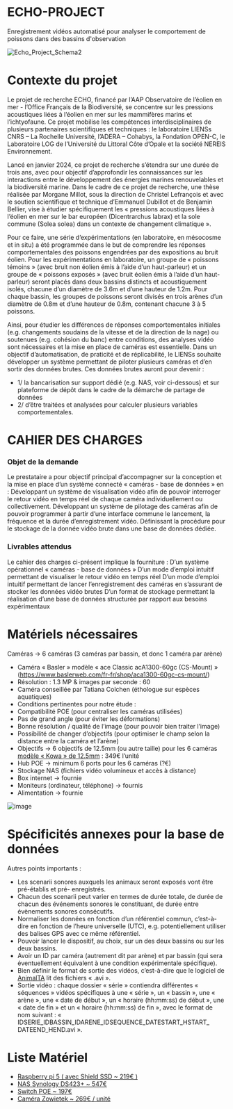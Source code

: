 # ECHO-PROJECT
Enregistrement vidéos automatisé pour analyser le comportement de poissons dans des bassins d'observation

![Echo_Project_Schema2](https://github.com/user-attachments/assets/be0a8e73-cec2-4a45-88d7-8884c86ef8c7)


# Contexte du projet

Le projet de recherche ECHO, financé par l’AAP Observatoire de l’éolien en mer - l’Office
Français de la Biodiversité, se concentre sur les pressions acoustiques liées à l’éolien en mer
sur les mammifères marins et l’ichtyofaune. Ce projet mobilise les compétences interdisciplinaires de plusieurs partenaires scientifiques et techniques : le laboratoire LIENSs CNRS – La Rochelle Université, l’ADERA – Cohabys, la Fondation OPEN-C, le Laboratoire LOG de l’Université du Littoral Côte d’Opale et la société NEREIS Environnement. 

Lancé en janvier 2024, ce projet de recherche s’étendra sur une durée de trois ans, avec pour objectif d’approfondir les connaissances sur les interactions entre le développement des énergies marines renouvelables et la biodiversité marine. Dans le cadre de ce projet de recherche, une thèse réalisée par Morgane Millot, sous la direction de Christel Lefrançois et avec le soutien scientifique et technique d’Emmanuel Dubillot et de Benjamin Bellier, vise à étudier spécifiquement les « pressions acoustiques liées à l’éolien en mer sur le bar européen (Dicentrarchus labrax) et la sole commune (Solea
solea) dans un contexte de changement climatique ». 

Pour ce faire, une série d’expérimentations (en laboratoire, en mésocosme et in situ) a été programmée dans le but
de comprendre les réponses comportementales des poissons engendrées par des expositions au bruit éolien. Pour les expérimentations en laboratoire, un groupe de « poissons témoins » (avec bruit non éolien émis à l’aide d’un haut-parleur) et un groupe de « poissons exposés » (avec bruit éolien émis à l’aide d’un haut-parleur) seront placés dans deux bassins distincts et acoustiquement isolés, chacune d’un diamètre de 3.6m et d’une hauteur de 1.2m. Pour chaque bassin, les groupes de poissons seront divisés en trois arènes d’un diamètre de 0.8m et d’une hauteur de 0.8m, contenant chacune 3 à 5 poissons. 

Ainsi, pour étudier les différences de réponses comportementales initiales (e.g. changements soudains de la vitesse et de la direction de la nage) ou soutenues (e.g. cohésion du banc) entre conditions, des analyses vidéo sont nécessaires et la mise en place de caméras est essentielle. Dans un objectif d’automatisation, de praticité et de réplicabilité, le LIENSs souhaite développer un système permettant de piloter plusieurs caméras et d’en sortir des données brutes. Ces données brutes auront pour devenir : 
- 1/ la bancarisation sur support dédié (e.g. NAS, voir ci-dessous) et sur plateforme de dépôt dans le cadre de la démarche de partage de données
- 2/ d’être traitées et analysées pour calculer plusieurs variables comportementales.

# CAHIER DES CHARGES
### Objet de la demande
Le prestataire a pour objectif principal d’accompagner sur la conception et la mise en place
d’un système connecté « caméras - base de données » en :
Développant un système de visualisation vidéo afin de pouvoir interroger le retour
vidéo en temps réel de chaque caméra individuellement ou collectivement.
Développant un système de pilotage des caméras afin de pouvoir programmer à partir
d’une interface commune le lancement, la fréquence et la durée d’enregistrement
vidéo.
Définissant la procédure pour le stockage de la donnée vidéo brute dans une base de
données dédiée.

### Livrables attendus
Le cahier des charges ci-présent implique la fourniture :
D’un système opérationnel « caméras - base de données »
D’un mode d’emploi intuitif permettant de visualiser le retour vidéo en temps réel
D’un mode d’emploi intuitif permettant de lancer l’enregistrement des caméras en
s’assurant de stocker les données vidéo brutes
D’un format de stockage permettant la réalisation d’une base de données structurée
par rapport aux besoins expérimentaux

# Matériels nécessaires
Caméras → 6 caméras (3 caméras par bassin, et donc 1 caméra par arène)
- Caméra « Basler » modèle « ace Classic acA1300-60gc (CS-Mount) » (https://www.baslerweb.com/fr-fr/shop/aca1300-60gc-cs-mount/)
- Résolution : 1.3 MP & images par seconde : 60
- Caméra conseillée par Tatiana Colchen (éthologue sur espèces aquatiques)
- Conditions pertinentes pour notre étude :
- Compatibilité POE (pour centraliser les caméras utilisées)
- Pas de grand angle (pour éviter les déformations)
- Bonne résolution / qualité de l’image (pour pouvoir bien traiter l’image)
- Possibilité de changer d’objectifs (pour optimiser le champ selon la distance
entre la caméra et l’arène)
- Objectifs → 6 objectifs de 12.5mm (ou autre taille) pour les 6 caméras [modèle « Kowa » de 12.5mm](https://www.baslerweb.com/fr-fr/shop/kowa-lens-lm12hc-f1-4-f12-5mm-1/) : 349€ l’unité
- Hub POE → minimum 6 ports pour les 6 caméras (?€)
- Stockage NAS (fichiers vidéo volumineux et accès à distance)
- Box internet → fournie
- Moniteurs (ordinateur, téléphone) → fournis
- Alimentation → fournie

![image](https://github.com/user-attachments/assets/aecfbcee-0637-4fb5-a61f-2e14f1ba8f26)

# Spécificités annexes pour la base de données
Autres points importants :
- Les scenarii sonores auxquels les animaux seront exposés vont être pré-établis et pré-
enregistrés.
- Chacun des scenarii peut varier en termes de durée totale, de durée de chacun des
événements sonores le constituant, de durée entre évènements sonores consécutifs.
- Normaliser les données en fonction d’un référentiel commun, c’est-à-dire en fonction de l’heure universelle (UTC), e.g. potentiellement utiliser des balises GPS avec ce même référentiel.
- Pouvoir lancer le dispositif, au choix, sur un des deux bassins ou sur les deux bassins.
- Avoir un ID par caméra (autrement dit par arène) et par bassin (qui sera éventuellement équivalent à une condition expérimentale spécifique).
- Bien définir le format de sortie des vidéos, c’est-à-dire que le logiciel de [AnimalTA](http://vchiara.eu/index.php/animalta) lit des fichiers « .avi ».
- Sortie vidéo : chaque dossier « série » contiendra différentes « séquences » vidéos spécifiques à une « série », un « bassin », une « arène », une « date de début », un « horaire (hh:mm:ss) de début », une « date de fin » et un « horaire (hh:mm:ss) de fin », avec le format de nom suivant :
« IDSERIE_IDBASSIN_IDARENE_IDSEQUENCE_DATESTART_HSTART_ DATEEND_HEND.avi ».

# Liste Matériel

- [Raspberry pi 5  ( avec Shield SSD ~ 219€ )](https://www.amazon.fr/dp/B0DSSZ1ZZD?ref=ppx_yo2ov_dt_b_fed_asin_title&th=1)
- [NAS Synology DS423+ ~ 547€ ](https://www.reichelt.com/fr/fr/shop/produit/boitier_vide_pour_serveur_nas_diskstation_ds423_-344247)
- [Switch POE ~ 197€ ](https://www.amazon.fr/Ethernet-position-rackable-Protection-Garantie/dp/B07DFF8GSZ?__mk_fr_FR=%C3%85M%C3%85%C5%BD%C3%95%C3%91&crid=3PP0BHI52XC71&dib=eyJ2IjoiMSJ9.SOsrRYn3MQxQXegvFx7JecY--yo8Kr5r7cZwhiNlgzoe67sTqWvmh82iPvrGmXMyK9tJzGppD95gDx3-kXqN2EcZtGWEqZba-YHgsKgVgLdbeZwX_7tLQgvPNvgQ5NYgimmWENbZNsYdiEe9FnqSOLLYaJoEsw5vvPosF84A3qJwzgRBOxcNttZgZPu2G2IkpPJSRmvIvgFiJS5esVXFtKgIjhSzwf7vJjeQk4GrHy5gJ1_kTu1AfAW77eeLfcGiLoRixA5FnL6WM1VwNzMjXgTh_OA5OhPeMLRPGH28uUbriiDoZo1LxbE-yr4WrtgpHe34EZ6n7--9yByPnH1ps0JqRNhPJb9M9FaXUG9ar4c.M7E2fa5sTtnpy5ZLh_utN6NzEn7X0eUj5GZ_pUXxwRg&dib_tag=se&keywords=16%2BPOE%2BSwitch%2Bcisco&qid=1739865976&s=computers&sprefix=16%2Bpoe%2Bswitch%2Bcisco%2Ccomputers%2C100&sr=1-5&th=1)
- [Caméra Zowietek ~ 269€ / unité ](https://www.amazon.fr/zowietek-ZowieCAM-Diffusion-Autonome-lenseignement/dp/B0CWRP5PDR?__mk_fr_FR=%C3%85M%C3%85%C5%BD%C3%95%C3%91&crid=6XOEYNRA11FV&dib=eyJ2IjoiMSJ9.jAZmvlJeKmbN6wKwXEzbkZN597AGFJ1ESrbydCokUDFYY_rEZBlbjQwmPnNpdZrrFhIoXwdVZsCcMv97RdxP64uzGgRHaYBRijTeEZdTRik8wIIa7zJbs5tzIjXj54R8NPVPsM4p6kCQtMt0hWXQGjNPfESFG4_I0365MOHdHbOdFjvunqcaJfDqk5GUptVCgOW-yNCgZjxy1iXO4lRAWqhys3_3dp8z-BRhtUEVY3gryN69hKag7iEWhEpb66KF5zjZ06e6aQ69OU9eSZztQNjU38I4cDOKFRf2LeSIwWg.M4zdJnlismJ0GzaKlJ1bOT3XcNebTDprpLUF3PKiTZg&dib_tag=se&keywords=4K%2BNDI%2BPOV%2BCamera%2C%2BC%2FCS%2BModel&qid=1739274794&sprefix=4k%2Bndi%2Bpov%2Bcamera%2C%2Bc%2Fcs%2Bmodel%2Caps%2C122&sr=8-1-spons&sp_csd=d2lkZ2V0TmFtZT1zcF9hdGY&th=1)
